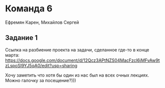 # Команда 6
Ефремян Карен,
Михайлов Сергей

## Задание 1
Ссылка на разбиение проекта на задачи, сделанное где-то в конце марта:
https://docs.google.com/document/d/12Qcz3APtNZS04MacFzcl6jMFvAw9tzLspoSl9YJ5qA0/edit?usp=sharing

Хочу заметить что хотя бы один из нас был на всех очных лекциях.<br>
Можно галочку за посещение?)))
